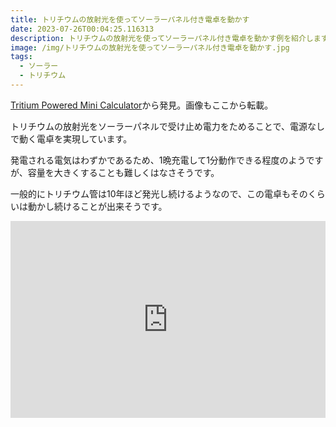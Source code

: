 ```yaml
---
title: トリチウムの放射光を使ってソーラーパネル付き電卓を動かす
date: 2023-07-26T00:04:25.116313
description: トリチウムの放射光を使ってソーラーパネル付き電卓を動かす例を紹介します
image: /img/トリチウムの放射光を使ってソーラーパネル付き電卓を動かす.jpg
tags:
  - ソーラー
  - トリチウム
---
```

[Tritium Powered Mini Calculator](https://hackaday.io/project/191840-tritium-powered-mini-calculator)から発見。画像もここから転載。

トリチウムの放射光をソーラーパネルで受け止め電力をためることで、電源なしで動く電卓を実現しています。

発電される電気はわずかであるため、1晩充電して1分動作できる程度のようですが、容量を大きくすることも難しくはなさそうです。

一般的にトリチウム管は10年ほど発光し続けるようなので、この電卓もそのくらいは動かし続けることが出来そうです。

<iframe width="100%" height="315" src="https://www.youtube.com/embed/n_WpRvyAhVs" title="YouTube video player" frameborder="0" allow="accelerometer; autoplay; clipboard-write; encrypted-media; gyroscope; picture-in-picture" allowfullscreen></iframe>

